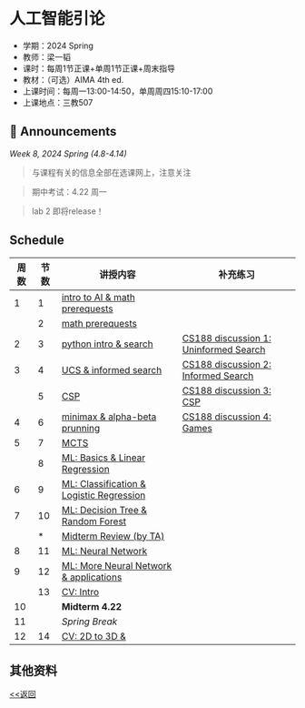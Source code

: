 # 人工智能引论

* 学期：2024 Spring
* 教师：梁一韬
* 课时：每周1节正课+单周1节正课+周末指导
* 教材：（可选）AIMA 4th ed.
* 上课时间：每周一13:00-14:50，单周周四15:10-17:00
* 上课地点：三教507

## 📢 Announcements

*Week 8, 2024 Spring (4.8-4.14)*

> 与课程有关的信息全部在选课网上，注意关注

> 期中考试：4.22 周一

> lab 2 即将release！

## Schedule

| 周数 |节数| 讲授内容 | 补充练习 |
| ---- |----| -------- | -------- |
|1|1|[intro to AI & math prerequests](/courses/ai/lec1)||
||2|[math prerequests](https://calvinxiaocao.github.io/courses/ai/lec2.html)||
|2|3|[python intro & search](https://calvinxiaocao.github.io/courses/ai/lec3.html)|[CS188 discussion 1: Uninformed Search](https://inst.eecs.berkeley.edu/~cs188/fa23/)|
|3|4|[UCS & informed search](https://calvinxiaocao.github.io/courses/ai/lec4.html)|[CS188 discussion 2: Informed Search](https://inst.eecs.berkeley.edu/~cs188/fa23/)|
||5|[CSP](https://calvinxiaocao.github.io/courses/ai/lec5.html)|[CS188 discussion 3: CSP](https://inst.eecs.berkeley.edu/~cs188/fa23/)|
|4|6|[minimax & alpha-beta prunning](https://calvinxiaocao.github.io/courses/ai/lec6.html)|[CS188 discussion 4: Games](https://inst.eecs.berkeley.edu/~cs188/fa23/)|
|5|7|[MCTS](https://calvinxiaocao.github.io/courses/ai/lec7.html)||
||8|[ML: Basics & Linear Regression](https://calvinxiaocao.github.io/courses/ai/lec8.html)||
|6|9|[ML: Classification & Logistic Regression](https://calvinxiaocao.github.io/courses/ai/lec9.html)||
|7|10|[ML: Decision Tree & Random Forest](https://calvinxiaocao.github.io/courses/ai/lec10.html)||
||*|[Midterm Review (by TA)](https://calvinxiaocao.github.io/courses/ai/review1.html)||
|8|11|[ML: Neural Network](https://calvinxiaocao.github.io/courses/ai/lec11.html)||
|9|12|[ML: More Neural Network & applications](https://calvinxiaocao.github.io/courses/ai/lec12.html)||
||13|[CV: Intro](https://calvinxiaocao.github.io/courses/ai/lec13.html)||
|10||**Midterm 4.22**||
|11||*Spring Break*||
|12|14|[CV: 2D to 3D & ](https://calvinxiaocao.github.io/courses/ai/lec13.html)||


## 其他资料

[<<返回](university_courses)